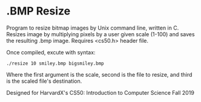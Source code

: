 # .BMP Resize

Program to resize bitmap images by Unix command line, written in C. Resizes image by multiplying pixels by
a user given scale (1-100) and saves the resulting .bmp image. Requires <cs50.h> header file.

Once compiled, excute with syntax:
```
./resize 10 smiley.bmp bigsmiley.bmp
```
Where the first argument is the scale, second is the file to resize, and third is the scaled file's destination.

Designed for HarvardX's CS50: Introduction to Computer Science Fall 2019
